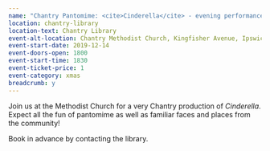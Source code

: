 ```yaml
---
name: "Chantry Pantomime: <cite>Cinderella</cite> - evening performance"
location: chantry-library
location-text: Chantry Library
event-alt-location: Chantry Methodist Church, Kingfisher Avenue, Ipswich, IP2 0QN
event-start-date: 2019-12-14
event-doors-open: 1800
event-start-time: 1830
event-ticket-price: 1
event-category: xmas
breadcrumb: y
---
```


Join us at the Methodist Church for a very Chantry production of <cite>Cinderella</cite>. Expect all the fun of pantomime as well as familiar faces and places from the community!

Book in advance by contacting the library.
